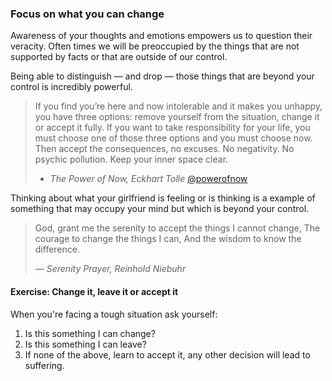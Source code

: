 ### Focus on what you can change

Awareness of your thoughts and emotions empowers us to question their veracity. Often times we will be preoccupied by the things that are not supported by facts or that are outside of our control. 

Being able to distinguish — and drop — those things that are beyond your control is incredibly powerful.

> If you find you’re here and now intolerable and it makes you unhappy, you have three options: remove yourself from the situation, change it or accept it fully. If you want to take responsibility for your life, you must choose one of those three options and you must choose now. Then accept the consequences, no excuses. No negativity. No psychic pollution. Keep your inner space clear.
> 
> - _The Power of Now, Eckhart Tolle_ [@powerofnow]()

Thinking about what your girlfriend is feeling or is thinking is a example of something that may occupy your mind but which is beyond your control.

> God, grant me the serenity to accept the things I cannot change,
> The courage to change the things I can,
> And the wisdom to know the difference.
> 
> — _Serenity Prayer, Reinhold Niebuhr_


#### Exercise: Change it, leave it or accept it

When you're facing a tough situation ask yourself:

1. Is this something I can change?
2. Is this something I can leave?
3. If none of the above, learn to accept it, any other decision will lead to suffering.

